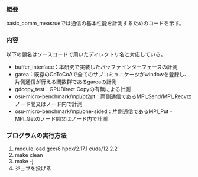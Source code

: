 ### 概要
basic_comm_measrueでは通信の基本性能を計測するためのコードを示す。

### 内容
以下の題名はソースコードで用いたディレクトリ名と対応している。
- buffer_interface：本研究で実装したバッファインターフェースの計測
- garea：既存のCoToCoAで全てのサブコミュニケータがwindowを登録し、片側通信が行える関数群であるgareaの計測
- gdcopy_test：GPUDirect Copyの有無による計測
- osu-micro-benchmark/mpi/pt2pt：両側通信であるMPI_Send/MPI_Recvのノード間又はノード内で計測
- osu-micro-benchmark/mpi/one-sided：片側通信であるMPI_Put・MPI_Getのノード間又はノード内で計測

### プログラムの実行方法
1. module load gcc/8 hpcx/2.17.1 cuda/12.2.2
2. make clean
3. make -j 
4. ジョブを投げる